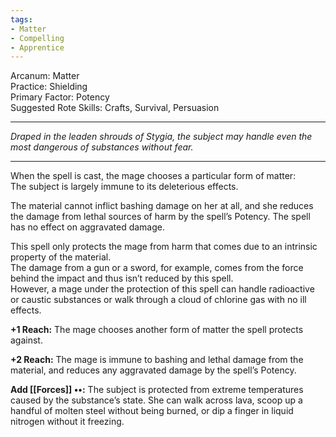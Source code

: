```yaml
---
tags:
- Matter
- Compelling
- Apprentice
---
```


Arcanum: Matter\
Practice: Shielding\
Primary Factor: Potency\
Suggested Rote Skills: Crafts, Survival, Persuasion

---

_Draped in the leaden shrouds of Stygia, the subject may handle even the most dangerous of substances without fear._

---

When the spell is cast, the mage chooses a particular form of matter:\
The subject is largely immune to its deleterious effects.

The material cannot inflict bashing damage on her at all, and she reduces the damage from lethal sources of harm by the spell’s Potency. The spell has no effect on aggravated damage.

This spell only protects the mage from harm that comes due to an intrinsic property of the material.\
The damage from a gun or a sword, for example, comes from the force behind the impact and thus isn’t reduced by this spell.\
However, a mage under the protection of this spell can handle radioactive or caustic substances or walk through a cloud of chlorine gas with no ill effects.

**+1 Reach:** The mage chooses another form of matter the spell protects against.

**+2 Reach:** The mage is immune to bashing and lethal damage from the material, and reduces any aggravated damage by the spell’s Potency.

**Add [[Forces]] ••:** The subject is protected from extreme temperatures caused by the substance’s state. She can walk across lava, scoop up a handful of molten steel without being burned, or dip a finger in liquid nitrogen without it freezing.